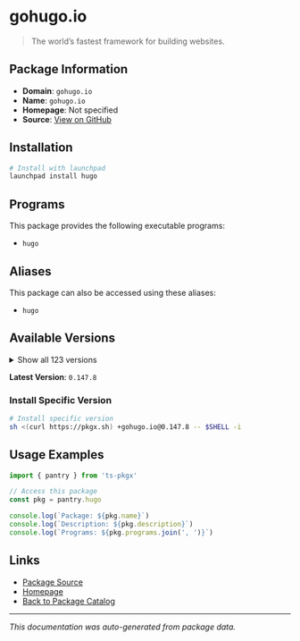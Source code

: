 # gohugo.io

> The world’s fastest framework for building websites.

## Package Information

- **Domain**: `gohugo.io`
- **Name**: `gohugo.io`
- **Homepage**: Not specified
- **Source**: [View on GitHub](https://github.com/pkgxdev/pantry/tree/main/projects/gohugo.io/package.yml)

## Installation

```bash
# Install with launchpad
launchpad install hugo
```

## Programs

This package provides the following executable programs:

- `hugo`

## Aliases

This package can also be accessed using these aliases:

- `hugo`

## Available Versions

<details>
<summary>Show all 123 versions</summary>

- `0.147.8`, `0.147.7`, `0.147.6`, `0.147.5`, `0.147.4`
- `0.147.3`, `0.147.2`, `0.147.1`, `0.147.0`, `0.146.7`
- `0.146.6`, `0.146.5`, `0.146.4`, `0.146.3`, `0.146.2`
- `0.146.1`, `0.146.0`, `0.145.0`, `0.144.2`, `0.144.1`
- `0.144.0`, `0.143.1`, `0.143.0`, `0.142.0`, `0.141.0`
- `0.140.2`, `0.140.1`, `0.140.0`, `0.139.5`, `0.139.4`
- `0.139.3`, `0.139.2`, `0.139.1`, `0.139.0`, `0.138.0`
- `0.137.1`, `0.137.0`, `0.136.5`, `0.136.4`, `0.136.3`
- `0.136.2`, `0.136.1`, `0.136.0`, `0.135.0`, `0.134.3`
- `0.134.2`, `0.134.1`, `0.134.0`, `0.133.1`, `0.133.0`
- `0.132.2`, `0.132.1`, `0.132.0`, `0.131.0`, `0.130.0`
- `0.129.0`, `0.128.2`, `0.128.1`, `0.128.0`, `0.127.0`
- `0.126.3`, `0.126.2`, `0.126.1`, `0.126.0`, `0.125.7`
- `0.125.6`, `0.125.5`, `0.125.4`, `0.125.3`, `0.125.2`
- `0.125.1`, `0.125.0`, `0.124.1`, `0.124.0`, `0.123.8`
- `0.123.7`, `0.123.6`, `0.123.5`, `0.123.4`, `0.123.3`
- `0.123.2`, `0.123.1`, `0.123.0`, `0.122.0`, `0.121.2`
- `0.121.1`, `0.121.0`, `0.120.4`, `0.120.3`, `0.120.2`
- `0.120.1`, `0.120.0`, `0.119.0`, `0.118.2`, `0.118.1`
- `0.118.0`, `0.116.1`, `0.116.0`, `0.115.4`, `0.115.3`
- `0.115.2`, `0.115.1`, `0.115.0`, `0.114.1`, `0.114.0`
- `0.113.0`, `0.112.7`, `0.112.6`, `0.112.5`, `0.112.4`
- `0.112.3`, `0.112.2`, `0.112.1`, `0.112.0`, `0.111.3`
- `0.111.2`, `0.111.1`, `0.111.0`, `0.109.0`, `0.108.0`
- `0.107.0`, `0.105.0`, `0.104.3`

</details>

**Latest Version**: `0.147.8`

### Install Specific Version

```bash
# Install specific version
sh <(curl https://pkgx.sh) +gohugo.io@0.147.8 -- $SHELL -i
```

## Usage Examples

```typescript
import { pantry } from 'ts-pkgx'

// Access this package
const pkg = pantry.hugo

console.log(`Package: ${pkg.name}`)
console.log(`Description: ${pkg.description}`)
console.log(`Programs: ${pkg.programs.join(', ')}`)
```

## Links

- [Package Source](https://github.com/pkgxdev/pantry/tree/main/projects/gohugo.io/package.yml)
- [Homepage](#)
- [Back to Package Catalog](../package-catalog.md)

---

*This documentation was auto-generated from package data.*
